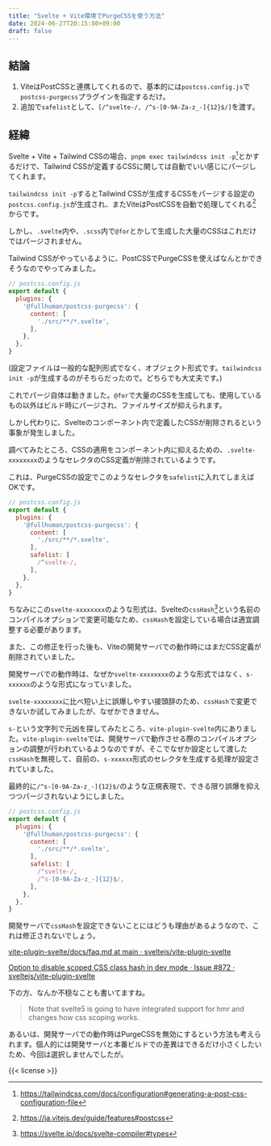 ```yaml
---
title: "Svelte + Vite環境でPurgeCSSを使う方法"
date: 2024-06-27T20:15:00+09:00
draft: false
---
```


## 結論

1. ViteはPostCSSと連携してくれるので、基本的には`postcss.config.js`で`postcss-purgecss`プラグインを指定するだけ。
2. 追加で`safelist`として、`[/^svelte-/, /^s-[0-9A-Za-z_-]{12}$/]`を渡す。


## 経緯

Svelte + Vite + Tailwind CSSの場合、`pnpm exec tailwindcss init -p`[^tailwindcss-init]とかするだけで、Tailwind CSSが定義するCSSに関しては自動でいい感じにパージしてくれます。

`tailwindcss init -p`するとTailwind CSSが生成するCSSをパージする設定の`postcss.config.js`が生成され、またViteはPostCSSを自動で処理してくれる[^vite-postcss]からです。

しかし、`.svelte`内や、`.scss`内で`@for`とかして生成した大量のCSSはこれだけではパージされません。

Tailwind CSSがやっているように、PostCSSでPurgeCSSを使えばなんとかできそうなのでやってみました。

```javascript
// postcss.config.js
export default {
  plugins: {
    '@fullhuman/postcss-purgecss': {
      content: [
        './src/**/*.svelte',
      ],
    },
  },
}
```

(設定ファイルは一般的な配列形式でなく、オブジェクト形式です。`tailwindcss init -p`が生成するのがそちらだったので。どちらでも大丈夫です。)

これでパージ自体は動きました。`@for`で大量のCSSを生成しても、使用しているもの以外はビルド時にパージされ、ファイルサイズが抑えられます。

しかし代わりに、Svelteのコンポーネント内で定義したCSSが削除されるという事象が発生しました。

調べてみたところ、CSSの適用をコンポーネント内に抑えるための、`.svelte-xxxxxxxx`のようなセレクタのCSS定義が削除されているようです。

これは、PurgeCSSの設定でこのようなセレクタを`safelist`に入れてしまえばOKです。

```javascript
// postcss.config.js
export default {
  plugins: {
    '@fullhuman/postcss-purgecss': {
      content: [
        './src/**/*.svelte',
      ],
      safelist: [
        /^svelte-/,
      ],
    },
  },
}
```

ちなみにこの`svelte-xxxxxxxx`のような形式は、Svelteの`cssHash`[^svelte-csshash]という名前のコンパイルオプションで変更可能なため、`cssHash`を設定している場合は適宜調整する必要があります。

また、この修正を行った後も、Viteの開発サーバでの動作時にはまだCSS定義が削除されていました。

開発サーバでの動作時は、なぜか`svelte-xxxxxxxx`のような形式ではなく、`s-xxxxxx`のような形式になっていました。

`svelte-xxxxxxxx`に比べ短い上に誤爆しやすい接頭辞のため、`cssHash`で変更できないか試してみましたが、なぜかできません。

`s-`という文字列で元凶を探してみたところ、`vite-plugin-svelte`内にありました。`vite-plugin-svelte`では、開発サーバで動作させる際のコンパイルオプションの調整が行われているようなのですが、そこでなぜか設定として渡した`cssHash`を無視して、自前の、`s-xxxxxx`形式のセレクタを生成する処理が設定されていました。

最終的に`/^s-[0-9A-Za-z_-]{12}$/`のような正規表現で、できる限り誤爆を抑えつつパージされないようにしました。

```javascript
// postcss.config.js
export default {
  plugins: {
    '@fullhuman/postcss-purgecss': {
      content: [
        './src/**/*.svelte',
      ],
      safelist: [
        /^svelte-/,
        /^s-[0-9A-Za-z_-]{12}$/,
      ],
    },
  },
}
```

開発サーバで`cssHash`を設定できないことにはどうも理由があるようなので、これは修正されないでしょう。

[vite-plugin-svelte/docs/faq.md at main · sveltejs/vite-plugin-svelte](https://github.com/sveltejs/vite-plugin-svelte/blob/main/docs/faq.md#why-cant-csshash-be-set-in-development-mode)

[Option to disable scoped CSS class hash in dev mode · Issue #872 · sveltejs/vite-plugin-svelte](https://github.com/sveltejs/vite-plugin-svelte/issues/872#issuecomment-1995587037)

下の方、なんか不穏なことも書いてますね。

> Note that svelte5 is going to have integrated support for hmr and changes how css scoping works.

あるいは、開発サーバでの動作時はPurgeCSSを無効にするという方法も考えられます。個人的には開発サーバと本番ビルドでの差異はできるだけ小さくしたいため、今回は選択しませんでしたが。


{{< license >}}


[^tailwindcss-init]: https://tailwindcss.com/docs/configuration#generating-a-post-css-configuration-file

[^vite-postcss]: https://ja.vitejs.dev/guide/features#postcss

[^svelte-csshash]: https://svelte.jp/docs/svelte-compiler#types

